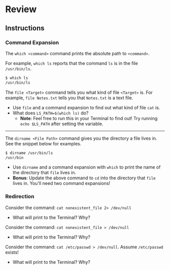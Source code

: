 # Review
## Instructions
### Command Expansion
The `which <command>` command prints the absolute path to `<command>`. 

For example, `which ls` reports that the command `ls` is in the file `/usr/bin/ls`.

  ```bash
  $ which ls
  /usr/bin/ls
  ```
The `file <Target>` command tells you what kind of file `<Target>` is. For example, `file Notes.txt` tells you that `Notes.txt` is a text file.

- Use `file` and a command expansion to find out what kind of file `cat` is.
- What does `LS_PATH=$(which ls)` do?
  - **Note**: Feel free to run this in your Terminal to find out! Try running `echo $LS_PATH` after setting the variable.

---

The `dirname <File Path>` command gives you the directory a file lives in. See the snippet below for examples.

  ```bash
  $ dirname /usr/bin/ls
  /usr/bin
  ```

- Use `dirname` and a command expansion with `which` to print the name of the directory that `file` lives in.
- **Bonus**: Update the above command to `cd` into the directory that `file` lives in. You'll need two command expansions!

### Redirection
Consider the command: `cat nonexistent_file 2> /dev/null`
- What will print to the Terminal? Why?

Consider the command: `cat nonexistent_file > /dev/null`
- What will print to the Terminal? Why?

Consider the command: `cat /etc/passwd > /dev/null`. Assume `/etc/passwd` exists!
- What will print to the Terminal? Why?
